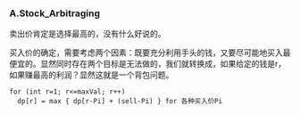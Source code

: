 ### A.Stock_Arbitraging

卖出价肯定是选择最高的，没有什么好说的。

买入价的确定，需要考虑两个因素：既要充分利用手头的钱，又要尽可能地买入最便宜的。显然同时存在两个目标是无法做的，我们就转换成，如果给定的钱是r，如果赚最高的利润？显然这就是一个背包问题。
```
for (int r=1; r<=maxVal; r++)
  dp[r] = max { dp[r-Pi] + (sell-Pi) } for 各种买入价Pi
``` 
